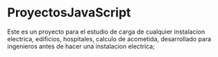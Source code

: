 # ProyectosJavaScript

Este es un proyecto para el estudio de carga de cualquier instalacion electrica, edificios, hospitales, 
calculo de acometida, desarrollado para ingenieros antes de hacer una instalacion electrica;
